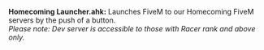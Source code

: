 **Homecoming Launcher.ahk:** Launches FiveM to our Homecoming FiveM servers by the push of a button.  
*Please note: Dev server is accessible to those with Racer rank and above only.*  
